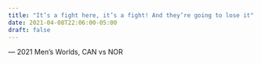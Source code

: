 ```yaml
---
title: "It’s a fight here, it’s a fight! And they’re going to lose it"
date: 2021-04-08T22:06:00-05:00
draft: false
---
```

— 2021 Men’s Worlds, CAN vs NOR